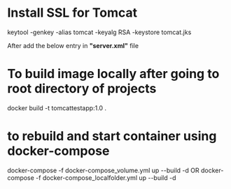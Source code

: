 # Install SSL for Tomcat
 
keytool -genkey -alias tomcat -keyalg RSA -keystore tomcat.jks
 
 After  add the below entry in **"server.xml"** file
 
 <Connector port="8443" maxThreads="150"
scheme="https" secure="true" SSLEnabled="true"
keystoreFile="/opt/tomcat.jks" keystorePass="test123"
clientAuth="false" keyAlias="tomcat" sslProtocol="TLS"/>
 
# To build image locally after going to root directory of projects
docker build -t tomcattestapp:1.0 .
# to rebuild and start container using docker-compose 
docker-compose -f docker-compose_volume.yml  up --build -d
OR
docker-compose -f docker-compose_localfolder.yml  up --build -d


